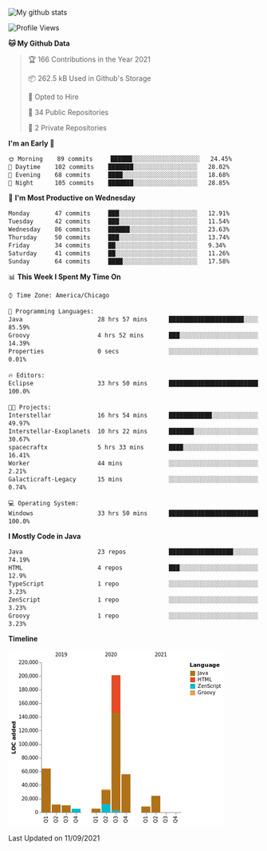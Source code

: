 ![My github stats](https://github-readme-stats.vercel.app/api?username=romvoid95&theme=gruvbox&include_all_commits=true&show_icons=true")

<!--START_SECTION:waka-->
![Profile Views](http://img.shields.io/badge/Profile%20Views-2-blue)

**🐱 My Github Data** 

> 🏆 166 Contributions in the Year 2021
 > 
> 📦 262.5 kB Used in Github's Storage 
 > 
> 💼 Opted to Hire
 > 
> 📜 34 Public Repositories 
 > 
> 🔑 2 Private Repositories  
 > 
**I'm an Early 🐤** 

```text
🌞 Morning    89 commits     ██████░░░░░░░░░░░░░░░░░░░   24.45% 
🌆 Daytime    102 commits    ███████░░░░░░░░░░░░░░░░░░   28.02% 
🌃 Evening    68 commits     ████░░░░░░░░░░░░░░░░░░░░░   18.68% 
🌙 Night      105 commits    ███████░░░░░░░░░░░░░░░░░░   28.85%

```
📅 **I'm Most Productive on Wednesday** 

```text
Monday       47 commits     ███░░░░░░░░░░░░░░░░░░░░░░   12.91% 
Tuesday      42 commits     ███░░░░░░░░░░░░░░░░░░░░░░   11.54% 
Wednesday    86 commits     ██████░░░░░░░░░░░░░░░░░░░   23.63% 
Thursday     50 commits     ███░░░░░░░░░░░░░░░░░░░░░░   13.74% 
Friday       34 commits     ██░░░░░░░░░░░░░░░░░░░░░░░   9.34% 
Saturday     41 commits     ██░░░░░░░░░░░░░░░░░░░░░░░   11.26% 
Sunday       64 commits     ████░░░░░░░░░░░░░░░░░░░░░   17.58%

```


📊 **This Week I Spent My Time On** 

```text
⌚︎ Time Zone: America/Chicago

💬 Programming Languages: 
Java                     28 hrs 57 mins      █████████████████████░░░░   85.59% 
Groovy                   4 hrs 52 mins       ███░░░░░░░░░░░░░░░░░░░░░░   14.39% 
Properties               0 secs              ░░░░░░░░░░░░░░░░░░░░░░░░░   0.01%

🔥 Editors: 
Eclipse                  33 hrs 50 mins      █████████████████████████   100.0%

🐱‍💻 Projects: 
Interstellar             16 hrs 54 mins      ████████████░░░░░░░░░░░░░   49.97% 
Interstellar-Exoplanets  10 hrs 22 mins      ███████░░░░░░░░░░░░░░░░░░   30.67% 
spacecraftx              5 hrs 33 mins       ████░░░░░░░░░░░░░░░░░░░░░   16.41% 
Worker                   44 mins             ░░░░░░░░░░░░░░░░░░░░░░░░░   2.21% 
Galacticraft-Legacy      15 mins             ░░░░░░░░░░░░░░░░░░░░░░░░░   0.74%

💻 Operating System: 
Windows                  33 hrs 50 mins      █████████████████████████   100.0%

```

**I Mostly Code in Java** 

```text
Java                     23 repos            ██████████████████░░░░░░░   74.19% 
HTML                     4 repos             ███░░░░░░░░░░░░░░░░░░░░░░   12.9% 
TypeScript               1 repo              ░░░░░░░░░░░░░░░░░░░░░░░░░   3.23% 
ZenScript                1 repo              ░░░░░░░░░░░░░░░░░░░░░░░░░   3.23% 
Groovy                   1 repo              ░░░░░░░░░░░░░░░░░░░░░░░░░   3.23%

```


**Timeline**

![Chart not found](https://raw.githubusercontent.com/ROMVoid95/ROMVoid95/master/charts/bar_graph.png) 


 Last Updated on 11/09/2021
<!--END_SECTION:waka-->

